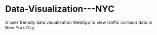 # Data-Visualization---NYC
A user friendly data visualization WebApp to view traffic collision data in New York City.
